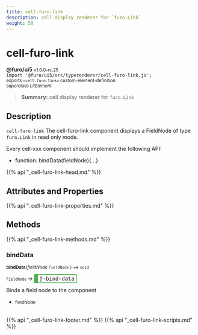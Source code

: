 ```yaml
---
title: cell-furo-link
description: cell display renderer for `furo.Link`
weight: 50
---
```


# cell-furo-link
**@furo/ui5** <small>v1.0.0-rc.25</small>
<br>`import '@furo/ui5/src/typerenderer/cell-furo-link.js';`<small>
<br>exports `<cell-furo-link>` custom-element-definition
<br>superclass *LitElement*</small>

> **Summary:** cell display renderer for `furo.Link`

## Description

`cell-furo-link`
The cell-furo-link component displays a FieldNode of type `furo.Link` in read only mode.

Every cell-xxx component should implement the following API:
- function: bindData(fieldNode){...}

{{% api "_cell-furo-link-head.md" %}}

## Attributes and Properties
{{% api "_cell-furo-link-properties.md" %}}




## Methods
{{% api "_cell-furo-link-methods.md" %}}


### **bindData**
<small>**bindData**(*fieldNode* `FieldNode` ) ⟹ `void`</small>

<small>`FieldNode` </small> →
<span  style="border-width:2px 2px 2px 10px; border-style: solid;border-color:  rgb(76, 175, 80);font-family:monospace; padding:2px 4px;">ƒ-bind-data</span>

Binds a field node to the component

- <small>fieldNode </small>
<br><br>




{{% api "_cell-furo-link-footer.md" %}}
{{% api "_cell-furo-link-scripts.md" %}}
